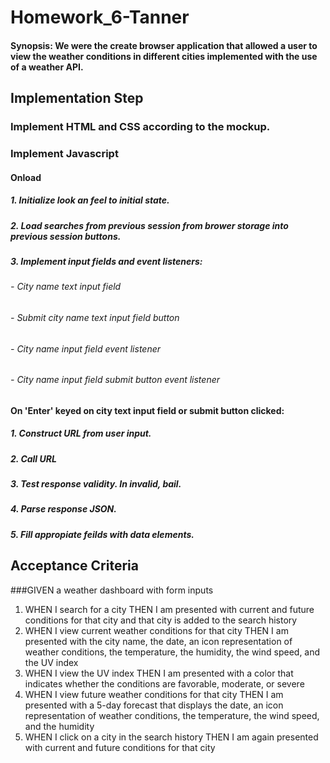 # Homework_6-Tanner
#### Synopsis: We were the create browser application that allowed a user to view the weather conditions in different cities implemented with the use of a weather API.
## Implementation Step
### Implement HTML and CSS according to the mockup.
### Implement Javascript
#### Onload
##### 1. Initialize look an feel to initial state.
##### 2. Load searches from previous session from brower storage into previous session buttons.
##### 3. Implement input fields and event listeners:
###### - City name text input field
###### - Submit city name text input field button
###### - City name input field event listener
###### - City name input field submit button event listener
#### On 'Enter' keyed on city text input field or submit button clicked:
##### 1. Construct URL from user input.
##### 2. Call URL
##### 3. Test response validity. In invalid, bail.
##### 4. Parse response JSON.
##### 5. Fill appropiate feilds with data elements. 
## Acceptance Criteria

###GIVEN a weather dashboard with form inputs
1. WHEN I search for a city
THEN I am presented with current and future conditions for that city and that city is added to the search history
2. WHEN I view current weather conditions for that city
THEN I am presented with the city name, the date, an icon representation of weather conditions, the temperature, the humidity, the wind speed, and the UV index
3. WHEN I view the UV index
THEN I am presented with a color that indicates whether the conditions are favorable, moderate, or severe
4. WHEN I view future weather conditions for that city
THEN I am presented with a 5-day forecast that displays the date, an icon representation of weather conditions, the temperature, the wind speed, and the humidity
5. WHEN I click on a city in the search history
THEN I am again presented with current and future conditions for that city
